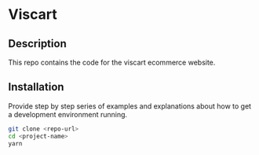 # Viscart

## Description

This repo contains the code for the viscart ecommerce website.

## Installation

Provide step by step series of examples and explanations about how to get a development environment running.

```bash
git clone <repo-url>
cd <project-name>
yarn
```
